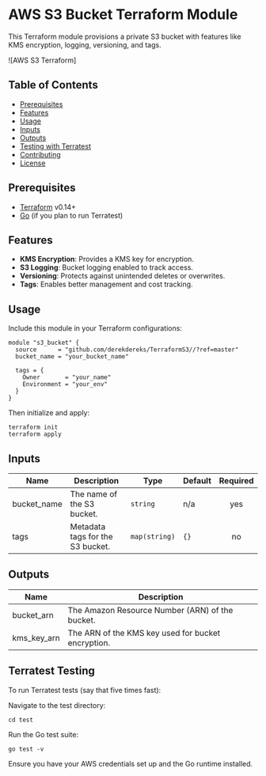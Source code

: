 # AWS S3 Bucket Terraform Module

This Terraform module provisions a private S3 bucket with features like KMS encryption, logging, versioning, and tags.

![AWS S3 Terraform]

## Table of Contents
- [Prerequisites](#prerequisites)
- [Features](#features)
- [Usage](#usage)
- [Inputs](#inputs)
- [Outputs](#outputs)
- [Testing with Terratest](#testing-with-terratest)
- [Contributing](#contributing)
- [License](#license)

## Prerequisites
- [Terraform](https://learn.hashicorp.com/tutorials/terraform/install-cli) v0.14+
- [Go](https://golang.org/doc/install) (if you plan to run Terratest)

## Features
- **KMS Encryption**: Provides a KMS key for encryption.
- **S3 Logging**: Bucket logging enabled to track access.
- **Versioning**: Protects against unintended deletes or overwrites.
- **Tags**: Enables better management and cost tracking.

## Usage

Include this module in your Terraform configurations:

```hcl
module "s3_bucket" {
  source      = "github.com/derekdereks/TerraformS3//?ref=master"
  bucket_name = "your_bucket_name"

  tags = {
    Owner       = "your_name"
    Environment = "your_env"
  }
}
```
Then initialize and apply:
```
terraform init
terraform apply

```
## Inputs

| Name         | Description                       | Type         | Default | Required |
|--------------|-----------------------------------|--------------|---------|:--------:|
| bucket_name  | The name of the S3 bucket.        | `string`     | n/a     | yes      |
| tags         | Metadata tags for the S3 bucket.  | `map(string)`| `{}`    | no       |


## Outputs

| Name         | Description                                        |
|--------------|----------------------------------------------------|
| bucket_arn   | The Amazon Resource Number (ARN) of the bucket.    |
| kms_key_arn  | The ARN of the KMS key used for bucket encryption. |

## Terratest Testing
To run Terratest tests (say that five times fast):

Navigate to the test directory:
```
cd test

```
Run the Go test suite:
```
go test -v

```
Ensure you have your AWS credentials set up and the Go runtime installed.



